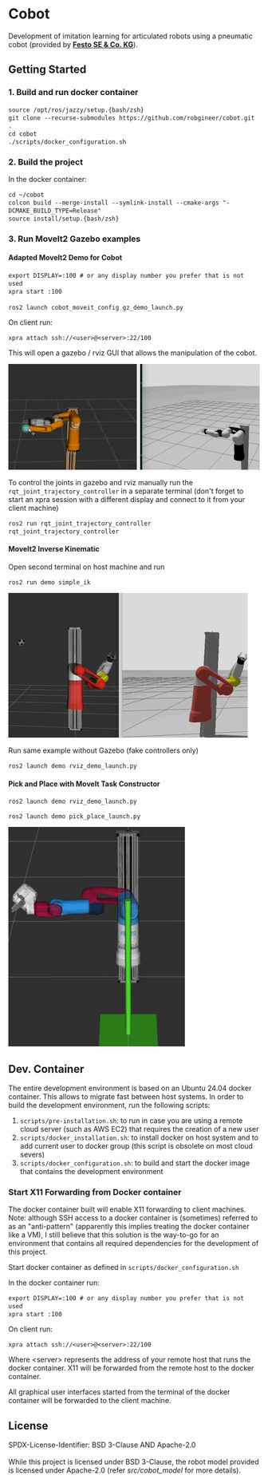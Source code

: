 # Cobot

Development of imitation learning for articulated robots using a pneumatic cobot (provided by [**Festo SE & Co. KG**](https://www.festo.com/)).


## Getting Started

### 1. Build and run docker container

```
source /opt/ros/jazzy/setup.{bash/zsh} 
git clone --recurse-submodules https://github.com/robgineer/cobot.git .
cd cobot
./scripts/docker_configuration.sh
```

### 2. Build the project

In the docker container:
```
cd ~/cobot
colcon build --merge-install --symlink-install --cmake-args "-DCMAKE_BUILD_TYPE=Release"
source install/setup.{bash/zsh}
```

### 3. Run MoveIt2 Gazebo examples

#### Adapted MoveIt2 Demo for Cobot
```
export DISPLAY=:100 # or any display number you prefer that is not used
xpra start :100

ros2 launch cobot_moveit_config gz_demo_launch.py
```

On client run:
```
xpra attach ssh://<user>@<server>:22/100
```

This will open a gazebo / rviz GUI that allows the manipulation of the cobot.

![](src/cobot_moveit_config/vid/zebra_moveit_gz_run.gif)


To control the joints in gazebo and rviz manually run the ```rqt_joint_trajectory_controller``` in a separate terminal (don't forget to start an xpra session with a different display and connect to it from your client machine)
```
ros2 run rqt_joint_trajectory_controller rqt_joint_trajectory_controller
```

#### MoveIt2 Inverse Kinematic

Open second terminal on host machine and run
```
ros2 run demo simple_ik
```
![](src/demo/vid/champion_simple_ik_gz.gif)

Run same example without Gazebo (fake controllers only)

```
ros2 launch demo rviz_demo_launch.py
```

#### Pick and Place with MoveIt Task Constructor

```
ros2 launch demo rviz_demo_launch.py
```
```
ros2 launch demo pick_place_launch.py
```

![](src/demo/vid/esslingen_pick_place.gif)



## Dev. Container

The entire development environment is based on an Ubuntu 24.04 docker container.
This allows to migrate fast between host systems. In order to build the development environment, run the following scripts:

1. ```scripts/pre-installation.sh```: to run in case you are using a remote cloud server (such as AWS EC2) that requires the creation of a new user
2. ```scripts/docker_installation.sh```: to install docker on host system and to add current user to docker group (this script is obsolete on most cloud severs)
3. ```scripts/docker_configuration.sh```: to build and start the docker image that contains the development environment

### Start X11 Forwarding from Docker container

The docker container built will enable X11 forwarding to client machines. <br/>
Note: although SSH access to a docker container is (sometimes) referred to as an "anti-pattern" (apparently this implies treating the docker container like a VM), I still believe that this solution is the way-to-go for an environment that contains all required dependencies for the development of this project.

Start docker container as defined in ```scripts/docker_configuration.sh```

In the docker container run:
```
export DISPLAY=:100 # or any display number you prefer that is not used
xpra start :100
```

On client run:
```
xpra attach ssh://<user>@<server>:22/100
```
Where \<server\> represents the address of your remote host that runs the docker container. X11 will be forwarded from the remote host to the docker container.

All graphical user interfaces started from the terminal of the docker container will be forwarded to the client machine.

## License

SPDX-License-Identifier: BSD 3-Clause AND Apache-2.0
<br/>
<br/>
While this project is licensed under BSD 3-Clause, the robot model provided is licensed under Apache-2.0 (refer *src/cobot_model* for more details).
